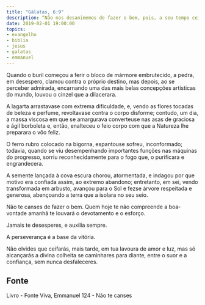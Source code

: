 ```yaml
---
title: "Gálatas, 6:9"
description: “Não nos desanimemos de fazer o bem, pois, a seu tempo ceifaremos, se não desfalecermos.” Paulo
date: 2019-02-01 19:00:00
topics: 
- evangelho
- biblia
- jesus
- galatas
- emmanuel
---
```


Quando o buril começou a ferir o bloco de mármore embrutecido, a pedra,
em desespero, clamou contra o próprio destino, mas depois, ao se perceber
admirada, encarnando uma das mais belas concepções artísticas do mundo, louvou o
cinzel que a dilacerara.

A lagarta arrastava­se com extrema dificuldade, e, vendo as flores tocadas
de beleza e perfume, revoltava­se contra o corpo disforme; contudo, um dia, a massa
viscosa em que se amargurava converteu­se nas asas de graciosa e ágil borboleta e,
então, enalteceu o feio corpo com que a Natureza lhe preparara o vôo feliz.

O ferro rubro colocado na bigorna, espantou­se sofreu, inconformado;
todavia, quando se viu desempenhando importantes funções nas máquinas do
progresso, sorriu reconhecidamente para o fogo que, o purificara e engrandecera.

A semente lançada à cova escura chorou, atormentada, e indagou por que
motivo era confiada assim, ao extremo abandono; entretanto, em sei, vendo
transformada em arbusto, avançou para o Sol e fez­se árvore respeitada e generosa,
abençoando a terra que a isolara no seu seio.

Não te canses de fazer o bem. Quem hoje te não compreende a boa­vontade
amanhã te louvará o devotamento e o esforço.

Jamais te desesperes, e auxilia sempre.

A perseverança é a base da vitória.

Não olvides que ceifarás, mais tarde, em tua lavoura de amor e luz, mas só
alcançarás a divina colheita se caminhares para diante, entre o suor e a confiança,
sem nunca desfaleceres.


## Fonte
Livro - Fonte Viva, Emmanuel
124 - Não te canses
